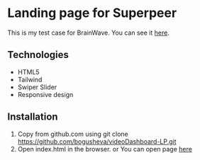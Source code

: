 # Landing page for Superpeer

This is my test case for BrainWave.
You can see it [here](https://video-dashboard.netlify.app/).

## Technologies

- HTML5
- Tailwind
- Swiper Slider
- Responsive design

## Installation

1. Copy from github.com using git clone https://github.com/bogusheva/videoDashboard-LP.git
2. Open index.html in the browser.
   or
   You can open page [here](https://video-dashboard.netlify.app/)
